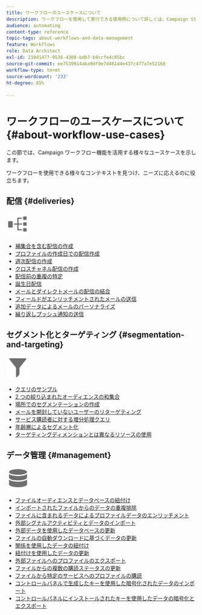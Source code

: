 ```yaml
---
title: ワークフローのユースケースについて
description: ワークフローを使用して実行できる使用例について詳しくは、Campaign Standardを参照してください。
audience: automating
content-type: reference
topic-tags: about-workflows-and-data-management
feature: Workflows
role: Data Architect
exl-id: 210d1477-9536-4308-bdb7-b9ccfe4c85bc
source-git-commit: ee7539914aba9df9e7d46144e437c477a7e52168
workflow-type: tm+mt
source-wordcount: '233'
ht-degree: 85%

---
```


# ワークフローのユースケースについて {#about-workflow-use-cases}

この節では、Campaign ワークフロー機能を活用する様々なユースケースを示します。

ワークフローを使用できる様々なコンテキストを見つけ、ニーズに応えるのに役立ちます。

## 配信 {#deliveries}

<img src="assets/do-not-localize/icon_workflows.svg" width="60px">

* [補集合を含む配信の作成](../../automating/using/workflow-created-query-with-complement.md)
* [プロファイルの作成日での配信作成](../../automating/using/workflow-creation-date-query.md)
* [週次配信の作成](../../automating/using/workflow-weekly-offer.md)
* [クロスチャネル配信の作成](../../automating/using/workflow-cross-channel-delivery.md)
* [配信前の重複の特定](../../automating/using/identifying-duplicated-before-delivery.md)
* [誕生日配信](../../automating/using/birthday-delivery.md)
* [メールとダイレクトメールの配信の結合](../../automating/using/coupling-email-direct-mail.md)
* [フィールドがエンリッチメントされたメールの送信](../../automating/using/sending-email-enriched-fields.md)
* [追加データによるメールのパーソナライズ](../../automating/using/personalizing-email-with-additional-data.md)
* [繰り返しプッシュ通知の送信](../../automating/using/recurring-push-notifications.md)

## セグメント化とターゲティング {#segmentation-and-targeting}

<img src="assets/do-not-localize/icon_filter.svg" width="60px">

* [クエリのサンプル](../../automating/using/query-samples.md)
* [2 つの絞り込まれたオーディエンスの和集合](../../automating/using/union-on-two-refined-audiences.md)
* [場所でのセグメンテーションの作成](../../automating/using/workflow-segmentation-location.md)
* [メールを開封していないユーザーのリターゲティング](../../automating/using/workflow-cross-channel-retargeting.md)
* [サービス購読者に対する増分処理クエリ](../../automating/using/incremental-query-on-subscribers.md)
* [年齢層によるセグメント化](../../automating/using/segmentation-age-groups.md)
* [ターゲティングディメンションとは異なるリソースの使用](../../automating/using/using-resources-different-from-targeting-dimensions.md)

## データ管理 {#management}

<img src="assets/do-not-localize/icon_manage.svg" width="60px">

* [ファイルオーディエンスとデータベースの紐付け](../../automating/using/reconcile-file-audience-with-database.md)
* [インポートされたファイルからのデータの重複排除](../../automating/using/deduplicating-data-imported-file.md)
* [ファイルに含まれるデータによるプロファイルデータのエンリッチメント](../../automating/using/enriching-profile-data-file.md)
* [外部シグナルアクティビティとデータのインポート](../../automating/using/external-signal-data-import.md)
* [外部データを使用したデータベースの更新](../../automating/using/update-database-file.md)
* [ファイルの自動ダウンロードに基づくデータの更新](../../automating/using/update-data-automatic-download.md)
* [関係を使用したデータの紐付け](../../automating/using/reconciliation-using-relations.md)
* [紐付けを使用したデータの更新](../../automating/using/data-update-reconciliation.md)
* [外部ファイルへのプロファイルのエクスポート](../../automating/using/exporting-profiles-in-file.md)
* [ファイルからの複数の購読ステータスの更新](../../automating/using/updating-subscriptions-from-file.md)
* [ファイルから特定のサービスへのプロファイルの購読](../../automating/using/subscribing-profiles-from-file.md)
* [コントロールパネルで生成したキーを使用した暗号化されたデータのインポート](../../automating/using/managing-encrypted-data.md#use-case-gpg-decrypt)
* [コントロールパネルにインストールされたキーを使用したデータの暗号化とエクスポート](../../automating/using/managing-encrypted-data.md#use-case-gpg-encrypt)
